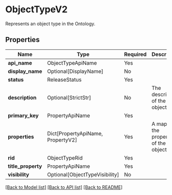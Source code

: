 # ObjectTypeV2

Represents an object type in the Ontology.

## Properties
| Name | Type | Required | Description |
| ------------ | ------------- | ------------- | ------------- |
**api_name** | ObjectTypeApiName | Yes |  |
**display_name** | Optional[DisplayName] | No |  |
**status** | ReleaseStatus | Yes |  |
**description** | Optional[StrictStr] | No | The description of the object type. |
**primary_key** | PropertyApiName | Yes |  |
**properties** | Dict[PropertyApiName, PropertyV2] | Yes | A map of the properties of the object type. |
**rid** | ObjectTypeRid | Yes |  |
**title_property** | PropertyApiName | Yes |  |
**visibility** | Optional[ObjectTypeVisibility] | No |  |


[[Back to Model list]](../../README.md#documentation-for-models) [[Back to API list]](../../README.md#documentation-for-api-endpoints) [[Back to README]](../../README.md)
